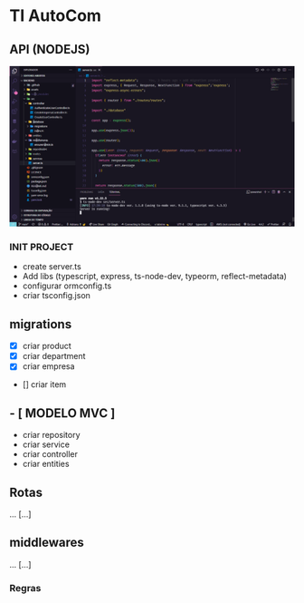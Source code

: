 #  TI AutoCom

## API (NODEJS)

<p align="center">
  <img alt="mycode" src="https://raw.githubusercontent.com/adreider/tiautocom-ecommerce/main/.github/mycod.png">
</p>

### INIT PROJECT
* create server.ts
* Add libs (typescript, express, ts-node-dev, typeorm, reflect-metadata)
* configurar ormconfig.ts
* criar tsconfig.json

## migrations
- [x] criar product
- [x] criar department
- [x] criar empresa
- [] criar item

## - [ MODELO MVC ]

* criar repository
* criar service
* criar controller
* criar entities

## Rotas 
... [...]

## middlewares
... [...]

### Regras



